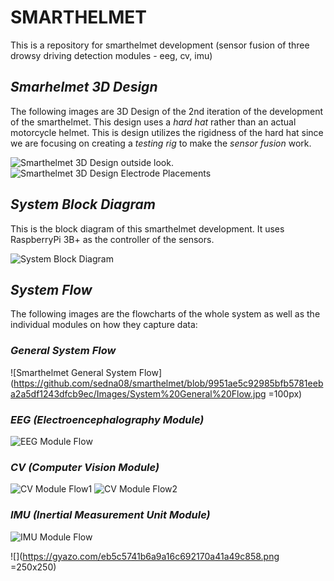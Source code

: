 # **SMARTHELMET**
This is a repository for smarthelmet development (sensor fusion of three drowsy driving detection modules - eeg, cv, imu)

## *Smarhelmet 3D Design*

The following images are 3D Design of the 2nd iteration of the development of the smarthelmet. This design uses a _hard hat_ rather than an actual motorcycle helmet. This is design utilizes the rigidness of the hard hat since we are focusing on creating a _testing rig_ to make the _sensor fusion_ work.

![Smarthelmet 3D Design outside look.](https://github.com/sedna08/smarthelmet/blob/0aabe0294ce65127887dae3d877662d1fbc55b5c/Images/outside%20look.png) ![Smarthelmet 3D Design Electrode Placements](https://github.com/sedna08/smarthelmet/blob/facaa2057c392c58edaed59e896b3b34a3dd6490/Images/Electrode%20Placements.png)

## *System Block Diagram*

This is the block diagram of this smarthelmet development. It uses RaspberryPi 3B+ as the controller of the sensors.

![System Block Diagram](https://github.com/sedna08/smarthelmet/blob/a943ae99c82a158bc1b75f1cb6460c6add2b1ed1/Images/System%20Block%20Diagram.png)

## *System Flow*

The following images are the flowcharts of the whole system as well as the individual modules on how they capture data:

### *General System Flow*              

![Smarthelmet General System Flow](https://github.com/sedna08/smarthelmet/blob/9951ae5c92985bfb5781eeba2a5df1243dfcb9ec/Images/System%20General%20Flow.jpg =100px)  

### *EEG (Electroencephalography Module)*  
![EEG Module Flow](https://github.com/sedna08/smarthelmet/blob/9951ae5c92985bfb5781eeba2a5df1243dfcb9ec/Images/EEG%20module%20Flow.jpg)

### *CV (Computer Vision Module)* 
![CV Module Flow1](https://github.com/sedna08/smarthelmet/blob/9951ae5c92985bfb5781eeba2a5df1243dfcb9ec/Images/CV%20Module%20System%20Flow%20(1).jpg) ![CV Module Flow2](https://github.com/sedna08/smarthelmet/blob/9951ae5c92985bfb5781eeba2a5df1243dfcb9ec/Images/CV%20Module%20System%20Flow%20(2).jpg) 

### *IMU (Inertial Measurement Unit Module)*
![IMU Module Flow](https://github.com/sedna08/smarthelmet/blob/9951ae5c92985bfb5781eeba2a5df1243dfcb9ec/Images/IMU%20Module%20Flow.jpg)

![](https://gyazo.com/eb5c5741b6a9a16c692170a41a49c858.png =250x250)

